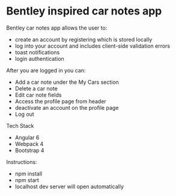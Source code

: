 # Bentley inspired car notes app

Bentley car notes app allows the user to: 
- create an account by registering which is stored locally
- log into your account and includes client-side validation errors
- toast notifications
- login authentication

After you are logged in you can:
- Add a car note under the My Cars section
- Delete a car note
- Edit car note fields
- Access the profile page from header
- deactivate an account on the profile page
- Log out

Tech Stack
- Angular 6
- Webpack 4
- Bootstrap 4

Instructions:
- npm install
- npm start
- localhost dev server will open automatically